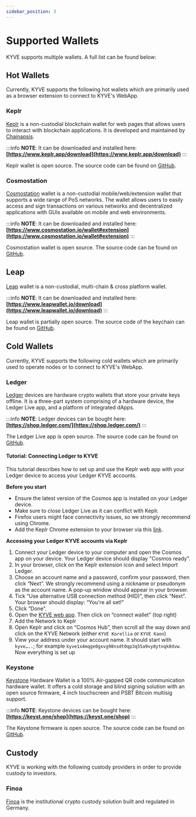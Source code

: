 ```yaml
---
sidebar_position: 3
---
```


# Supported Wallets

KYVE supports multiple wallets. A full list can be found below:

## Hot Wallets

Currently, KYVE supports the following hot wallets which are primarily used as a browser extension to connect to KYVE's WebApp.

### Keplr

[Keplr](https://www.keplr.app/) is a non-custodial blockchain wallet for web pages that allows users to interact with blockchain applications. It is developed and maintained by [Chainapsis](https://www.chainapsis.com/).

:::info
**NOTE**: It can be downloaded and installed here: **[https://www.keplr.app/download](https://www.keplr.app/download)**
:::

Keplr wallet is open source. The source code can be found on [GitHub](https://github.com/chainapsis/keplr-wallet).

### Cosmostation

[Cosmostation](https://www.cosmostation.io/) wallet is a non-custodial mobile/web/extension wallet that supports a wide range of PoS networks. The wallet allows users to easily access and sign transactions on various networks and decentralized applications with GUIs available on mobile and web environments.

:::info
**NOTE**: It can be downloaded and installed here: **[https://www.cosmostation.io/wallet#extension](https://www.cosmostation.io/wallet#extension)**
:::

Cosmostation wallet is open source. The source code can be found on [GitHub](https://github.com/cosmostation/cosmostation-chrome-extension-client).

## Leap

[Leap](https://www.leapwallet.io/) wallet is a non-custodial, multi-chain & cross platform wallet.

:::info
**NOTE**: It can be downloaded and installed here: **[https://www.leapwallet.io/download](https://www.leapwallet.io/download)**
:::

Leap wallet is partially open source. The source code of the keychain can be found on [GitHub](https://github.com/leapwallet/leap-keychain).

## Cold Wallets

Currently, KYVE supports the following cold wallets which are primarily used to operate nodes or to connect to KYVE's WebApp.

### Ledger

[Ledger](https://www.ledger.com/) devices are hardware crypto wallets that store your private keys offline. It is a three-part system comprising of a hardware device, the Ledger Live app, and a platform of integrated dApps.

:::info
**NOTE**: Ledger devices can be bought here: **[https://shop.ledger.com/](https://shop.ledger.com/)**
:::

The Ledger Live app is open source. The source code can be found on [GitHub](https://github.com/LedgerHQ/ledger-live).

#### Tutorial: Connecting Ledger to KYVE

This tutorial describes how to set up and use the Keplr web app with your Ledger device to access your Ledger KYVE
accounts.

**Before you start**

- Ensure the latest version of the Cosmos app is installed on your Ledger device.
- Make sure to close Ledger Live as it can conflict with Keplr.
- Firefox users might face connectivity issues, so we strongly recommend using Chrome.
- Add the Keplr Chrome extension to your browser via this [link](https://www.keplr.app/download).

**Accessing your Ledger KYVE accounts via Keplr**

1. Connect your Ledger device to your computer and open the Cosmos app on your device.
   Your Ledger device should display "Cosmos ready".
2. In your browser, click on the Keplr extension icon and select Import Ledger.
3. Choose an account name and a password, confirm your password, then click “Next”.
   We strongly recommend using a nickname or pseudonym as the account name.
   A pop-up window should appear in your browser.
4. Tick “Use alternative USB connection method (HID)”, then click “Next”.
   Your browser should display: “You're all set!”
5. Click “Done”.
6. Open the [KYVE web app](https://app.kyve.network). Then click on “connect wallet” (top right)
7. Add the Network to Keplr
8. Open Keplr and click on “Cosmos Hub”, then scroll all the way down and click on the KYVE Network (either `KYVE Korellia` or `KYVE Kaon`)
9. View your address under your account name.
   It should start with `kyve…..`; for example `kyve1x4mqge0gxvg98nsdt0qp3q55a9vy8ytnqk8dvw`. Now everything is set up

### Keystone

[Keystone](https://keyst.one/) Hardware Wallet is a 100% Air-gapped QR code communication hardware wallet. It offers a cold storage and blind signing solution with an open source firmware, 4 inch touchscreen and PSBT Bitcoin multisig support.

:::info
**NOTE**: Keystone devices can be bought here: **[https://keyst.one/shop](https://keyst.one/shop)**
:::

The Keystone firmware is open source. The source code can be found on [GitHub](https://github.com/KeystoneHQ/Keystone-cold-app).

## Custody

KYVE is working with the following custody providers in order to provide custody to investors.

### Finoa

[Finoa](https://www.finoa.io/) is the institutional crypto custody solution built and regulated in Germany.
